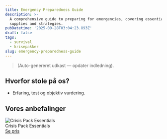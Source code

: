 ```yaml
---
title: Emergency Preparedness Guide
description: >-
  A comprehensive guide to preparing for emergencies, covering essential
  supplies and strategies.
pubDatetime: '2025-09-28T03:04:23.893Z'
draft: false
tags:
  - survival
  - krisepakker
slug: emergency-preparedness-guide
---
```

> (Auto-genereret udkast — opdater indledning).

## Hvorfor stole på os?
- Erfaring, test og objektiv vurdering.

## Vores anbefalinger


<!-- Auto: Affiliate-kort fra Products/SKUs -->

<div class="aff-card"><img src="abstract_15.png (https://v5.airtableusercontent.com/v3/u/45/45/1759039200000/Z-fjCcbGoAlb9j2sgYrvkg/QeBthV-Xpc-b8HHOvg9SON3WVJlRNRPUQoPJqdg_43q1ebivWu1XyUe9ZJf6S0uqmWZtMjLVm2lzviRLrpUpeOpsNJwAoxHqSaoSLCCk-mAZGdBsD5yyACRuS2dlux-8RU9DDDrIeAcIfjHLjv5XqER6tYKBiaya0STKfV2gAYY/08VwYas-HEgL9wUDSKaq5PncNXqJfr_e5WwHH8_flHY)" alt="Crisis Pack Essentials" class="aff-card__img" /><div class="aff-card__meta"><div class="aff-card__title">Crisis Pack Essentials</div><a class="aff-btn" href="https://affiliate.homeessentialsee62.com/deal789?utm_source=klartilalt&utm_medium=affiliate&subid=emergency-preparedness-guide-2025-09-28" rel="sponsored nofollow noopener" target="_blank">Se pris</a></div></div>

